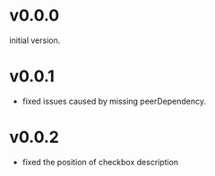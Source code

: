 # v0.0.0
initial version.

# v0.0.1
- fixed issues caused by missing peerDependency.

# v0.0.2
- fixed the position of checkbox description